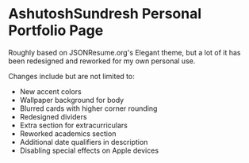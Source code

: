 # AshutoshSundresh Personal Portfolio Page

Roughly based on JSONResume.org's Elegant theme, but a lot of it has been redesigned and reworked for my own personal use.

Changes include but are not limited to:
- New accent colors
- Wallpaper background for body
- Blurred cards with higher corner rounding
- Redesigned dividers
- Extra section for extracurriculars
- Reworked academics section
- Additional date qualifiers in description
- Disabling special effects on Apple devices
